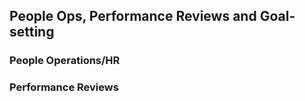 ## People Ops, Performance Reviews and Goal-setting

### People Operations/HR

### Performance Reviews
